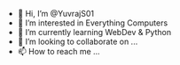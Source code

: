 - 👋 Hi, I’m @YuvrajS01
- 👀 I’m interested in Everything Computers
- 🌱 I’m currently learning WebDev & Python
- 💞️ I’m looking to collaborate on ...
- 📫 How to reach me ...

<!---
YuvrajS01/YuvrajS01 is a ✨ special ✨ repository because its `README.md` (this file) appears on your GitHub profile.
You can click the Preview link to take a look at your changes.
--->
